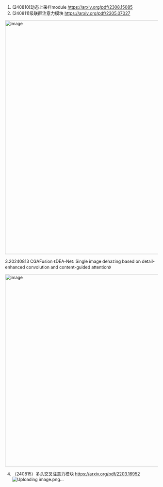 
1. (240810)动态上采样module  https://arxiv.org/pdf/2308.15085
2. (240811)级联群注意力模块  https://arxiv.org/pdf/2305.07027

<img width="769" alt="image" src="https://github.com/user-attachments/assets/02efa497-f0ec-4d49-9582-4c64dd73df2d">

3.20240813 CGAFusion 《DEA-Net: Single image dehazing based on detail-enhanced convolution and content-guided attention》

<img width="632" alt="image" src="https://github.com/user-attachments/assets/d63d5700-9984-4bcf-9cce-42942aa4bd12">

4. （240815）多头交叉注意力模块  https://arxiv.org/pdf/2203.16952
![Uploading image.png…]()



